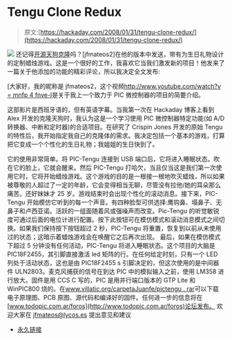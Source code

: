 # Tengu Clone Redux

> 原文:[https://hackaday.com/2008/01/31/tengu-clone-redux/](https://hackaday.com/2008/01/31/tengu-clone-redux/)

![](../Images/6043b9344f5a7d8d7711d9cc75dcf264.png)
还记得[开源天狗克隆](http://www.hackaday.com/2007/10/22/tengu-clone/)吗？[jfmateos2]在他的版本中发送，带有为生日礼物设计的定制蜡烛游戏。这是一个很好的工作，我喜欢它当我们激发新的项目！他发来了一篇关于他添加的功能的精彩评论，所以我决定全文发布:

[大家好，我的昵称是 jfmateos2，这个视频[http://www.youtube.com/watch?v<wbr>= mnfp 4 fnve-I](http://www.youtube.com/watch?v=MnFP4FNVE-I)是关于我上一个致力于 PIC 微控制器的项目的简要介绍。

这部影片是西班牙语的，但有英语字幕。当我第一次在 Hackaday 博客上看到 Alex 开发的克隆天狗时，我认为这是一个学习使用 PIC 微控制器特定功能(如 A/D 转换器、中断和定时器)的合适项目。在研究了 Crispin Jones 开发的原始 Tengu 的特性后，我开始指定我自己的克隆体的需求。我决定包括一个基本的游戏，打算把它变成一个个性化的生日礼物；我姐姐的生日快到了。

它的使用非常简单。将 PIC-Tengu 连接到 USB 端口后，它将进入睡眠状态。吹在它的脸上，它就会醒来。然后 PIC-Tengu 打哈欠，当且仅当这是我们第一次使用它时，它将开始蜡烛游戏。这个游戏的目的是一根接一根地吹灭蜡烛，所以如果被尊敬的人超过了一定的年龄，它会变得相当无聊，尽管没有拉他/她的耳朵那么痛苦。还好妹妹才 25 岁。游戏结束时会出现个性化的滚动消息。接下来，PIC-Tengu 开始模仿它听到的每一个声音。有四种脸型可供选择:鹰钩鼻、塌鼻子、无鼻子和卢西亚诺。活跃的一组面随着风或强噪声而改变。Pic-Tengu 的听觉敏锐度可通过后面的电位计进行配置。按下此按钮可在模仿模式和滚动消息模式之间切换。如果我们保持按下按钮超过 2 秒，PIC-Tengu 将重置，恢复到以前从未使用过的状态；这暗示着蜡烛游戏会在唤醒它之后再次出现。
 最后，如果在模仿模式下超过 5 分钟没有任何活动，PIC-Tengu 将进入睡眠状态。这个项目的大脑是 PIC18F2455，其引脚直接激活 led 矩阵的行。在任何给定时刻，只有一个 LED 列处于活动状态，这也是由 PIC18F2455 s 引脚决定的，但这次使用的是中间器件 ULN2803。麦克风捕获的信号在到达 PIC 中的模拟输入之前，使用 LM358 进行放大。固件是用 CCS C 写的，PIC 是用并行端口版本的 GTP Lite 和 WinPIC800 烧的。在[www.villatic.org/carpetaJuanfe<wbr>/pictengu . rar](http://www.villatic.org/carpetaJuanfe/pictengu.rar)可以下载电子原理图、PCB 原图、源代码和编译好的固件。任何进一步的信息将在[www.todopic.com.ar/foros](http://www.todopic.com.ar/foros)论坛发布。
欢迎大家在 [jfmateos@lycos.es](mailto:jfmateos@lycos.es) 提出意见和建议

*   [永久链接](http://www.villatic.org/index.php?option=com_content&task=view&id=87&Itemid=2)